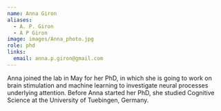 ```yaml
---
name: Anna Giron
aliases:
  - A. P. Giron
  - A P Giron
image: images/Anna_photo.jpg
role: phd
links:
  email: anna.p.giron@gmail.com
---
```


Anna joined the lab in May for her PhD, in which she is going to work on brain stimulation and machine learning to investigate neural processes underlying attention. Before Anna started her PhD, she studied Cognitive Science at the University of Tuebingen, Germany.
